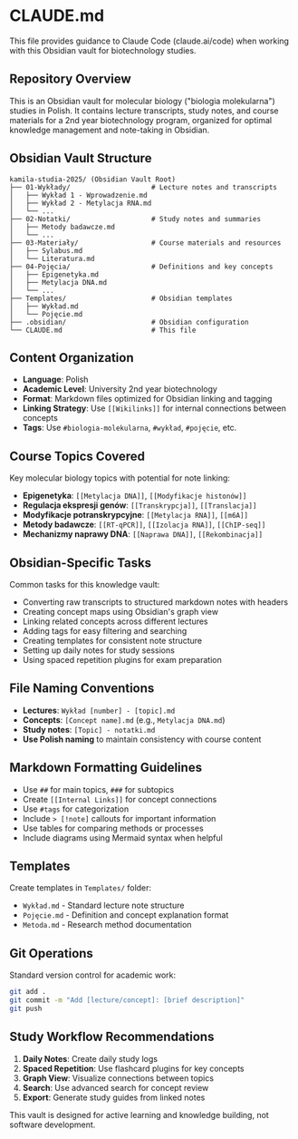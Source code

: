 # CLAUDE.md

This file provides guidance to Claude Code (claude.ai/code) when working with this Obsidian vault for biotechnology studies.

## Repository Overview

This is an Obsidian vault for molecular biology ("biologia molekularna") studies in Polish. It contains lecture transcripts, study notes, and course materials for a 2nd year biotechnology program, organized for optimal knowledge management and note-taking in Obsidian.

## Obsidian Vault Structure

```
kamila-studia-2025/ (Obsidian Vault Root)
├── 01-Wykłady/                    # Lecture notes and transcripts
│   ├── Wykład 1 - Wprowadzenie.md
│   ├── Wykład 2 - Metylacja RNA.md
│   └── ...
├── 02-Notatki/                    # Study notes and summaries
│   ├── Metody badawcze.md
│   └── ...
├── 03-Materiały/                  # Course materials and resources
│   ├── Sylabus.md
│   └── Literatura.md
├── 04-Pojęcia/                    # Definitions and key concepts
│   ├── Epigenetyka.md
│   ├── Metylacja DNA.md
│   └── ...
├── Templates/                     # Obsidian templates
│   ├── Wykład.md
│   └── Pojęcie.md
├── .obsidian/                     # Obsidian configuration
└── CLAUDE.md                      # This file
```

## Content Organization

- **Language**: Polish
- **Academic Level**: University 2nd year biotechnology
- **Format**: Markdown files optimized for Obsidian linking and tagging
- **Linking Strategy**: Use `[[Wikilinks]]` for internal connections between concepts
- **Tags**: Use `#biologia-molekularna`, `#wykład`, `#pojęcie`, etc.

## Course Topics Covered

Key molecular biology topics with potential for note linking:
- **Epigenetyka**: `[[Metylacja DNA]]`, `[[Modyfikacje histonów]]`
- **Regulacja ekspresji genów**: `[[Transkrypcja]]`, `[[Translacja]]`
- **Modyfikacje potranskrypcyjne**: `[[Metylacja RNA]]`, `[[m6A]]`
- **Metody badawcze**: `[[RT-qPCR]]`, `[[Izolacja RNA]]`, `[[ChIP-seq]]`
- **Mechanizmy naprawy DNA**: `[[Naprawa DNA]]`, `[[Rekombinacja]]`

## Obsidian-Specific Tasks

Common tasks for this knowledge vault:
- Converting raw transcripts to structured markdown notes with headers
- Creating concept maps using Obsidian's graph view
- Linking related concepts across different lectures
- Adding tags for easy filtering and searching
- Creating templates for consistent note structure
- Setting up daily notes for study sessions
- Using spaced repetition plugins for exam preparation

## File Naming Conventions

- **Lectures**: `Wykład [number] - [topic].md`
- **Concepts**: `[Concept name].md` (e.g., `Metylacja DNA.md`)
- **Study notes**: `[Topic] - notatki.md`
- **Use Polish naming** to maintain consistency with course content

## Markdown Formatting Guidelines

- Use `##` for main topics, `###` for subtopics
- Create `[[Internal Links]]` for concept connections
- Use `#tags` for categorization
- Include `> [!note]` callouts for important information
- Use tables for comparing methods or processes
- Include diagrams using Mermaid syntax when helpful

## Templates

Create templates in `Templates/` folder:
- `Wykład.md` - Standard lecture note structure
- `Pojęcie.md` - Definition and concept explanation format
- `Metoda.md` - Research method documentation

## Git Operations

Standard version control for academic work:
```bash
git add .
git commit -m "Add [lecture/concept]: [brief description]"
git push
```

## Study Workflow Recommendations

1. **Daily Notes**: Create daily study logs
2. **Spaced Repetition**: Use flashcard plugins for key concepts
3. **Graph View**: Visualize connections between topics
4. **Search**: Use advanced search for concept review
5. **Export**: Generate study guides from linked notes

This vault is designed for active learning and knowledge building, not software development.